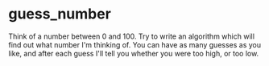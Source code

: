 # guess_number
Think of a number between 0 and 100.  Try to write an algorithm which will find out what number I'm thinking of.  You can have as many guesses as you like, and after each guess I'll tell you whether you were too high, or too low.

